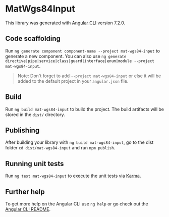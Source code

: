 # MatWgs84Input

This library was generated with [Angular CLI](https://github.com/angular/angular-cli) version 7.2.0.

## Code scaffolding

Run `ng generate component component-name --project mat-wgs84-input` to generate a new component. You can also use `ng generate directive|pipe|service|class|guard|interface|enum|module --project mat-wgs84-input`.
> Note: Don't forget to add `--project mat-wgs84-input` or else it will be added to the default project in your `angular.json` file. 

## Build

Run `ng build mat-wgs84-input` to build the project. The build artifacts will be stored in the `dist/` directory.

## Publishing

After building your library with `ng build mat-wgs84-input`, go to the dist folder `cd dist/mat-wgs84-input` and run `npm publish`.

## Running unit tests

Run `ng test mat-wgs84-input` to execute the unit tests via [Karma](https://karma-runner.github.io).

## Further help

To get more help on the Angular CLI use `ng help` or go check out the [Angular CLI README](https://github.com/angular/angular-cli/blob/master/README.md).
